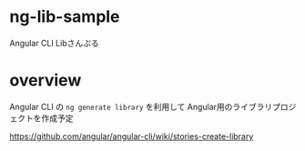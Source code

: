 # ng-lib-sample
Angular CLI Libさんぷる

# overview  

Angular CLI の `ng generate library` を利用して Angular用のライブラリプロジェクトを作成予定  

https://github.com/angular/angular-cli/wiki/stories-create-library
